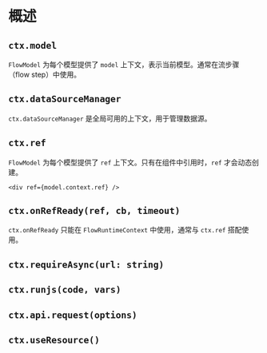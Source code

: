 # 概述

## `ctx.model`

`FlowModel` 为每个模型提供了 `model` 上下文，表示当前模型。通常在流步骤（flow step）中使用。

<code src="./demos/model.tsx"></code>

## `ctx.dataSourceManager`

`ctx.dataSourceManager` 是全局可用的上下文，用于管理数据源。

<code src="./demos/dataSourceManager.tsx"></code>

## `ctx.ref`

`FlowModel` 为每个模型提供了 `ref` 上下文。只有在组件中引用时，`ref` 才会动态创建。

```tsx | pure
<div ref={model.context.ref} />
```

<code src="./demos/ref.tsx"></code>

## `ctx.onRefReady(ref, cb, timeout)`

`ctx.onRefReady` 只能在 `FlowRuntimeContext` 中使用，通常与 `ctx.ref` 搭配使用。

<code src="./demos/onRefReady.tsx"></code>

## `ctx.requireAsync(url: string)`

<code src="./demos/requireAsync.tsx"></code>

## `ctx.runjs(code, vars)`

<code src="./demos/requireAsync-2.tsx"></code>

## `ctx.api.request(options)`

<code src="./demos/api.tsx"></code>

## `ctx.useResource()`

<code src="./demos/useResource.tsx"></code>

